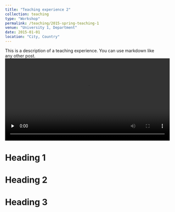 ```yaml
---
title: "Teaching experience 2"
collection: teaching
type: "Workshop"
permalink: /teaching/2015-spring-teaching-1
venue: "University 1, Department"
date: 2015-01-01
location: "City, Country"
---
```


This is a description of a teaching experience. You can use markdown like any other post.
<video id="ML" src="files/cs383.mp4" width="540px" preload="none"  controls=""></video>

Heading 1
======

Heading 2
======

Heading 3
======
